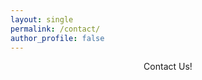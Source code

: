 ```yaml
---
layout: single
permalink: /contact/
author_profile: false
---
```


<center>Contact Us!</center>





